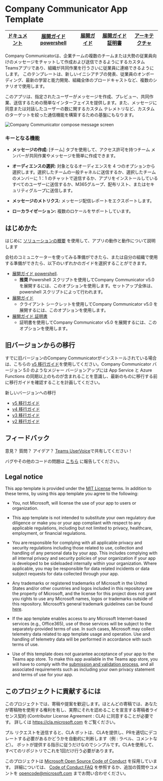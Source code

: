 # Company Communicator App Template

| [ドキュメント](https://github.com/OfficeDev/microsoft-teams-company-communicator-app/wiki) | [展開ガイド powershell](https://github.com/OfficeDev/microsoft-teams-company-communicator-app/wiki/Deployment-guide-powershell)  |[展開ガイド](https://github.com/OfficeDev/microsoft-teams-company-communicator-app/wiki/Deployment-guide) | [展開ガイド 証明書](https://github.com/OfficeDev/microsoft-teams-company-communicator-app/wiki/Deployment-guide-certificate) | [アーキテクチャ](https://github.com/OfficeDev/microsoft-teams-company-communicator-app/wiki/Solution-overview) |
| ---- | ---- | ---- | ---- | ---- |

Company Communicatorは、企業チームの複数のチームまたは大勢の従業員向けのメッセージをチャットして作成および送信できるようにするカスタムTeamsアプリであり、組織が共同作業を行うさいに従業員に連絡できるようにします。 このテンプレートは、新しいイニシアチブの発表、従業員のオンボーディング、最新の学習と能力開発、組織全体のブロードキャストなど、複数のシナリオで使用します。

このアプリは、指定されたユーザーがメッセージを作成、プレビュー、共同作業、送信するための簡単なインターフェイスを提供します。また、メッセージに同意または対話したユーザーの数に関するカスタム テレメトリなど、カスタムのターゲットを絞った通信機能を構築するための基盤にもなります。

![Company Communicator compose message screen](https://github.com/OfficeDev/microsoft-teams-company-communicator-app/wiki/images/CompanyCommunicatorCompose.png)

### キーとなる機能
* **メッセージの作成:** [チーム] タブを使用して、アクセス許可を持つチーム メンバーが共同作業やメッセージを簡単に作成できます。

* **オーディエンスの選択:** 対象となるオーディエンスを 4 つのオプションから選択します。選択したチームの一般チャネルに送信するか、選択したチームのメンバーに 1：1 のチャットで送信するか、アプリをインストールしているすべてのユーザーに送信するか、M365グループ、配布リスト、またはセキュリティグループに送信します。
* **メッセージのメトリクス:** メッセージ配信レポートをエクスポートします。
* **ローカライゼーション:** 複数のロケールをサポートしています。
## はじめかた

はじめに [ソリューションの概要](https://github.com/OfficeDev/microsoft-teams-company-communicator-app/wiki/Solution-overview) を使用して、アプリの動作と動作について説明します

会社のコミュニケーターを使ってみる準備ができたら、または自分の組織で使用する準備ができたら、以下のいずれかのガイドを選択することができます。

* [展開ガイド powershell](https://github.com/OfficeDev/microsoft-teams-company-communicator-app/wiki/Deployment-guide-powershell).
    * **推奨** Powershell スクリプトを使用してCompany Communicator v5.0 を展開するには、このオプションを使用します。セットアップ全体は、powershell スクリプトによって行われます。
* [展開ガイド](https://github.com/OfficeDev/microsoft-teams-company-communicator-app/wiki/Deployment-guide)
    * クライアント シークレットを使用してCompany Communicator v5.0 を展開するには、このオプションを使用します。
* [展開ガイド 証明書](https://github.com/OfficeDev/microsoft-teams-company-communicator-app/wiki/Deployment-guide-certificate)
    * 証明書を使用してCompany Communicator v5.0 を展開するには、このオプションを使用します。

## 旧バージョンからの移行 

すでに旧バージョンのCompany Communicatorがインストールされている場合は、こちらの [v5 移行ガイド](https://github.com/OfficeDev/microsoft-teams-apps-company-communicator/wiki/v5-migration-guide)を使用してください。Company Communicator バージョン 5.0 のようなメジャー バージョンアップには App Service と Azure Functions の同期以上のものが含まれることを意識し、最新のものに移行する前に移行ガイドを確認することを計画してください。

新しいバージョンへの移行 

 * [v5 移行ガイド](https://github.com/OfficeDev/microsoft-teams-apps-company-communicator/wiki/v5-migration-guide)
 * [v4 移行ガイド](https://github.com/OfficeDev/microsoft-teams-apps-company-communicator/wiki/v4-migration-guide)
 * [v3 移行ガイド](https://github.com/OfficeDev/microsoft-teams-apps-company-communicator/wiki/v3-migration-guide)
 * [v2 移行ガイド](https://github.com/OfficeDev/microsoft-teams-apps-company-communicator/wiki/v2-migration-guide)

## フィードバック

意見？ 質問？ アイデア？ [Teams UserVoice](https://microsoftteams.uservoice.com/forums/555103-public)で共有してください！

バグやその他のコードの問題は [こちら](https://github.com/OfficeDev/microsoft-teams-company-communicator-app/issues/new) に報告してください。

## Legal notice

This app template is provided under the [MIT License](https://github.com/OfficeDev/microsoft-teams-company-communicator-app/blob/master/LICENSE) terms.  In addition to these terms, by using this app template you agree to the following:

- You, not Microsoft, will license the use of your app to users or organization. 

- This app template is not intended to substitute your own regulatory due diligence or make you or your app compliant with respect to any applicable regulations, including but not limited to privacy, healthcare, employment, or financial regulations.

- You are responsible for complying with all applicable privacy and security regulations including those related to use, collection and handling of any personal data by your app. This includes complying with all internal privacy and security policies of your organization if your app is developed to be sideloaded internally within your organization. Where applicable, you may be responsible for data related incidents or data subject requests for data collected through your app.

- Any trademarks or registered trademarks of Microsoft in the United States and/or other countries and logos included in this repository are the property of Microsoft, and the license for this project does not grant you rights to use any Microsoft names, logos or trademarks outside of this repository. Microsoft’s general trademark guidelines can be found [here](https://www.microsoft.com/en-us/legal/intellectualproperty/trademarks/usage/general.aspx).

- If the app template enables access to any Microsoft Internet-based services (e.g., Office365), use of those services will be subject to the separately-provided terms of use. In such cases, Microsoft may collect telemetry data related to app template usage and operation. Use and handling of telemetry data will be performed in accordance with such terms of use.

- Use of this template does not guarantee acceptance of your app to the Teams app store. To make this app available in the Teams app store, you will have to comply with the [submission and validation process](https://docs.microsoft.com/en-us/microsoftteams/platform/concepts/deploy-and-publish/appsource/publish), and all associated requirements such as including your own privacy statement and terms of use for your app.

## このプロジェクトに貢献するには

このプロジェクトでは、寄稿や提案を歓迎します。ほとんどの寄稿では、あなたが寄稿物を使用する権利を有し、実際にそれを認めることを宣言する寄稿者ライセンス契約 (Contributor License Agreement : CLA) に同意することが必要です。 詳しくは https://cla.microsoft.com をご覧ください。

プル リクエストを送信すると、CLA ボットは、CLAを提供し、PRを適切にデコレートする必要があるかどうかを自動的に判断します（例 : ラベル、コメントなど）。 ボットが提供する指示に従うだけなのでシンプルです。CLAを使用して、すべてのリポジトリでこれを1回だけ行う必要があります。 

このプロジェクトは [Microsoft Open Source Code of Conduct](https://opensource.microsoft.com/codeofconduct/) を採用しています。
詳細については、 [Code of Conduct FAQ](https://opensource.microsoft.com/codeofconduct/faq/) を参照するか、追加の質問やコメントを [opencode@microsoft.com](mailto:opencode@microsoft.com) までお問い合わせください。
